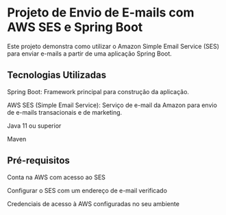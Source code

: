 # Projeto de Envio de E-mails com AWS SES e Spring Boot

Este projeto demonstra como utilizar o Amazon Simple Email Service (SES) para enviar e-mails a partir de uma aplicação Spring Boot.

## Tecnologias Utilizadas

Spring Boot: Framework principal para construção da aplicação.

AWS SES (Simple Email Service): Serviço de e-mail da Amazon para envio de e-mails transacionais e de marketing.

Java 11 ou superior

Maven

## Pré-requisitos

Conta na AWS com acesso ao SES

Configurar o SES com um endereço de e-mail verificado

Credenciais de acesso à AWS configuradas no seu ambiente

